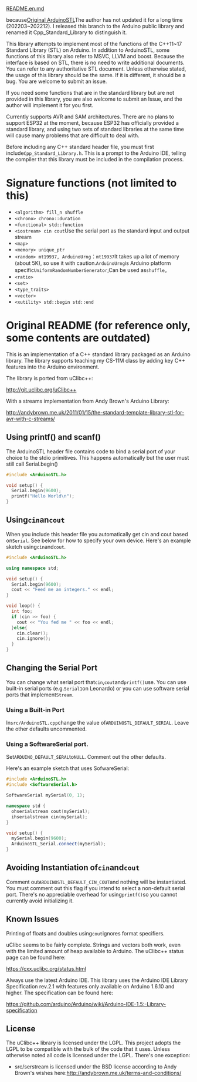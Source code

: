 [README.en.md](README.en.md)

because[Original ArduinoSTL](https://github.com/mike-matera/ArduinoSTL)The author has not updated it for a long time (202203~202212). I released this branch to the Arduino public library and renamed it Cpp_Standard_Library to distinguish it.

This library attempts to implement most of the functions of the C++11~17 Standard Library (STL) on Arduino. In addition to ArduinoSTL, some functions of this library also refer to MSVC, LLVM and boost. Because the interface is based on STL, there is no need to write additional documents. You can refer to any authoritative STL document. Unless otherwise stated, the usage of this library should be the same. If it is different, it should be a bug. You are welcome to submit an issue.

If you need some functions that are in the standard library but are not provided in this library, you are also welcome to submit an Issue, and the author will implement it for you first.

Currently supports AVR and SAM architectures. There are no plans to support ESP32 at the moment, because ESP32 has officially provided a standard library, and using two sets of standard libraries at the same time will cause many problems that are difficult to deal with.

Before including any C++ standard header file, you must first include`Cpp_Standard_Library.h`. This is a prompt to the Arduino IDE, telling the compiler that this library must be included in the compilation process.

# Signature functions (not limited to this)

-   `<algorithm> fill_n shuffle`
-   `<chrono> chrono::duration`
-   `<functional> std::function`
-   `<iostream> cin cout`Use the serial port as the standard input and output stream
-   `<map>`
-   `<memory> unique_ptr`
-   `<random> mt19937, ArduinoUrng`：`mt19937`It takes up a lot of memory (about 5K), so use it with caution.`ArduinoUrng`is Arduino platform specific`UniformRandomNumberGenerator`,Can be used as`shuffle`。
-   `<ratio>`
-   `<set>`
-   `<type_traits>`
-   `<vector>`
-   `<xutility> std::begin std::end`

# Original README (for reference only, some contents are outdated)

This is an implementation of a C++ standard library packaged as an Arduino library. The library supports teaching my CS-11M class by adding key C++ features into the Arduino environment.

The library is ported from uClibc++:

<http://git.uclibc.org/uClibc++>

With a streams implementation from Andy Brown's Arduino Library:

<http://andybrown.me.uk/2011/01/15/the-standard-template-library-stl-for-avr-with-c-streams/>

## Using printf() and scanf()

The ArduinoSTL header file contains code to bind a serial port of your choice to
the stdio primitives. This happens automatically but the user must still call
Serial.begin()

```c++
#include <ArduinoSTL.h>

void setup() {
  Serial.begin(9600); 
  printf("Hello World\n");
}
```

## Using`cin`an`cout`

When you include this header file you automatically get cin and cout based on`Serial`. See below for how to specify your own device. Here's an example sketch using`cin`and`cout`.

```c++
#include <ArduinoSTL.h>

using namespace std;

void setup() {
  Serial.begin(9600);
  cout << "Feed me an integers." << endl;
}

void loop() {
  int foo;
  if (cin >> foo) { 
    cout << "You fed me " << foo << endl;
  }else{
    cin.clear();
    cin.ignore();
  }
}
```

## Changing the Serial Port

You can change what serial port that`cin`,`cout`and`printf()`use. You can use built-in serial ports (e.g.`Serial1`on Leonardo) or you can use software serial ports that implement`Stream`.

### Using a Built-in Port

In`src/ArduinoSTL.cpp`change the value of`ARDUINOSTL_DEFAULT_SERIAL`. Leave the other defaults uncommented.

### Using a SoftwareSerial port.

Set`ARDUINO_DEFAULT_SERAL`to`NULL`. Comment out the other defaults.

Here's an example sketch that uses SofwareSerial:

```c++
#include <ArduinoSTL.h>
#include <SoftwareSerial.h>

SoftwareSerial mySerial(0, 1);

namespace std { 
  ohserialstream cout(mySerial);
  ihserialstream cin(mySerial);
}

void setup() {
  mySerial.begin(9600);
  ArduinoSTL_Serial.connect(mySerial);
}
```

## Avoiding Instantiation of`cin`and`cout`

Comment out`ARDUINOSTL_DEFAULT_CIN_COUT`and nothing will be instantiated. You must comment out this flag if you intend to select a non-default serial port. There's no appreciable overhead for using`printf()`so you cannot currently avoid initializing it.

## Known Issues

Printing of floats and doubles using`cout`ignores format specifiers.

uClibc seems to be fairly complete. Strings and vectors both work, even with the limited amount of heap available to Arduino. The uClibc++ status page can be found here:

<https://cxx.uclibc.org/status.html>

Always use the latest Arduino IDE. This library uses the Arduino IDE Library Specification rev.2.1 with features only available on Arduino 1.6.10 and higher. The specification can be found here:

<https://github.com/arduino/Arduino/wiki/Arduino-IDE-1.5:-Library-specification>

## License

The uClibc++ library is licensed under the LGPL. This project adopts the LGPL to be compatible with the bulk of the code that it uses. Unless otherwise noted all code is licensed under the LGPL. There's one exception:

-   src/serstream is licensed under the BSD license according to Andy Brown's wishes here:<http://andybrown.me.uk/terms-and-conditions/>
